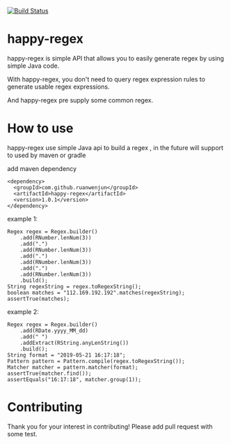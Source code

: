 [![Build Status](https://travis-ci.org/ruanwenjun/happy-regex.svg?branch=master)](https://travis-ci.org/ruanwenjun/happy-regex)
# happy-regex

happy-regex is simple API that allows you to easily generate regex by using simple Java code.

With happy-regex, you don't need to query regex expression rules to generate usable regex expressions.

And happy-regex pre supply some common regex.

# How to use

happy-regex use simple Java api to build a regex , in the future will support to used by maven or gradle

add maven dependency
```
<dependency>
  <groupId>com.github.ruanwenjun</groupId>
  <artifactId>happy-regex</artifactId>
  <version>1.0.1</version>
</dependency>
```

example 1:
```
Regex regex = Regex.builder()
    .add(RNumber.lenNum(3))
    .add(".")
    .add(RNumber.lenNum(3))
    .add(".")
    .add(RNumber.lenNum(3))
    .add(".")
    .add(RNumber.lenNum(3))
    .build();
String regexString = regex.toRegexString();
boolean matches = "112.169.192.192".matches(regexString);
assertTrue(matches);
```
example 2:
```
Regex regex = Regex.builder()
    .add(RDate.yyyy_MM_dd)
    .add(" ")
    .addExtract(RString.anyLenString())
    .build();
String format = "2019-05-21 16:17:18";
Pattern pattern = Pattern.compile(regex.toRegexString());
Matcher matcher = pattern.matcher(format);
assertTrue(matcher.find());
assertEquals("16:17:18", matcher.group(1));
```

# Contributing

Thank you for your interest in contributing! Please add pull request with some test.
